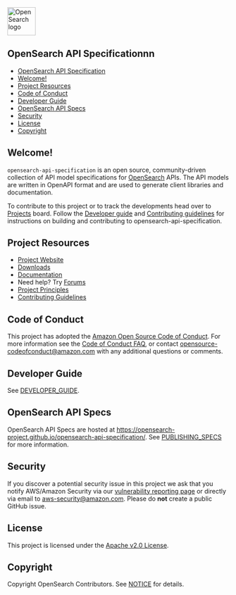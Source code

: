 <img src="https://opensearch.org/assets/img/opensearch-logo-themed.svg" height="64px" alt="OpenSearch logo">

## OpenSearch API Specificationnn

- [OpenSearch API Specification](#opensearch-api-specification)
- [Welcome!](#welcome)
- [Project Resources](#project-resources)
- [Code of Conduct](#code-of-conduct)
- [Developer Guide](#developer-guide)
- [OpenSearch API Specs](#opensearch-api-specs)
- [Security](#security)
- [License](#license)
- [Copyright](#copyright)

## Welcome!

`opensearch-api-specification` is an open source, community-driven collection of API model specifications for
[OpenSearch](https://github.com/opensearch-project/OpenSearch) APIs. The API models are written in OpenAPI format and are used to generate client libraries and documentation.

To contribute to this project or to track the developments head over to [Projects](https://github.com/opensearch-project/opensearch-api-specification/projects)
board. Follow the [Developer guide](DEVELOPER_GUIDE.md) and [Contributing guidelines](CONTRIBUTING.md) for instructions
on building and contributing to opensearch-api-specification.

## Project Resources

* [Project Website](https://opensearch.org/)
* [Downloads](https://opensearch.org/downloads.html)
* [Documentation](https://opensearch.org/docs/)
* Need help? Try [Forums](https://forum.opensearch.org/)
* [Project Principles](https://opensearch.org/#principles)
* [Contributing Guidelines](CONTRIBUTING.md)

## Code of Conduct

This project has adopted the [Amazon Open Source Code of Conduct](CODE_OF_CONDUCT.md). For more information see the [Code of Conduct FAQ](https://aws.github.io/code-of-conduct-faq), or contact [opensource-codeofconduct@amazon.com](mailto:opensource-codeofconduct@amazon.com) with any additional questions or comments.

## Developer Guide

See [DEVELOPER_GUIDE](DEVELOPER_GUIDE.md).

## OpenSearch API Specs

OpenSearch API Specs are hosted at https://opensearch-project.github.io/opensearch-api-specification/. See [PUBLISHING_SPECS](PUBLISHING_SPECS.md) for more information.

## Security

If you discover a potential security issue in this project we ask that you notify AWS/Amazon Security via our [vulnerability reporting page](http://aws.amazon.com/security/vulnerability-reporting/) or directly via email to aws-security@amazon.com. Please do **not** create a public GitHub issue.

## License

This project is licensed under the [Apache v2.0 License](LICENSE.txt).

## Copyright

Copyright OpenSearch Contributors. See [NOTICE](NOTICE.txt) for details.
